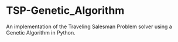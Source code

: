 # TSP-Genetic_Algorithm
An implementation of the Traveling Salesman Problem solver using a Genetic Algorithm in Python.
